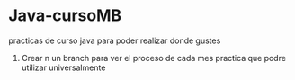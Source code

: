 # Java-cursoMB
practicas de curso java para poder realizar donde gustes 
1. Crear n un branch para ver el proceso de cada mes practica que podre utilizar  universalmente 

